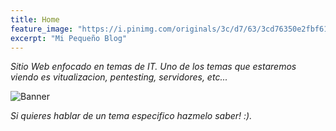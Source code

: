 ```yaml
---
title: Home
feature_image: "https://i.pinimg.com/originals/3c/d7/63/3cd76350e2fbf6101ccf5e832639eeb6.jpg"
excerpt: "Mi Pequeño Blog"
---
```


_Sitio Web enfocado en temas de IT. Uno de los temas que estaremos viendo es vitualizacion, pentesting, servidores, etc..._

![Banner](https://cdn.hipwallpaper.com/i/50/91/htRuse.jpg)

_Si quieres hablar de un tema especifico hazmelo saber! :)._
